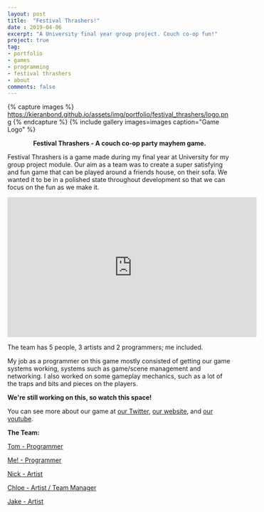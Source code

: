 ```yaml
---
layout: post
title:  "Festival Thrashers!"
date : 2019-04-06
excerpt: "A University final year group project. Couch co-op fun!"
project: true
tag:
- portfolio
- games
- programming
- festival thrashers
- about
comments: false
---
```


{% capture images %}
	https://kieranbond.github.io/assets/img/portfolio/festival_thrashers/logo.png
{% endcapture %}
{% include gallery images=images caption="Game Logo" %}

    
<center><b>Festival Thrashers - A couch co-op party mayhem game.</b></center>
     
Festival Thrashers is a game made during my final year at University for my group project module. 
Our aim as a team was to create a super satisfying and fun game that can be played around a friends house, on their sofa. We wanted it to be in a polished state throughout development so that we can focus on the fun as we make it.

<iframe width="560" height="315" src="https://www.youtube.com/embed/UkcoerP0lks" frameborder="0" allow="accelerometer; autoplay; encrypted-media; gyroscope; picture-in-picture" allowfullscreen></iframe>

The team has 5 people, 3 artists and 2 programmers; me included.

My job as a programmer on this game mostly consisted of getting our game systems working, systems such as game/scene management and networking.
I also worked on some gameplay mechanics, such as a lot of the traps and bits and pieces on the players.


<b>We're still working on this, so watch this space!</b>

You can see more about our game at <a href="https://twitter.com/Lore_Pow">our Twitter</a>, <a href="lorepow.com">our website</a>, and <a href="https://www.youtube.com/channel/UCtm8lBVC0FnpF7fDQhLr21A">our youtube</a>.

<b>The Team:</b>

<a href="http://tomtoye.co.uk/">Tom - Programmer</a>

<a href="http://kieranbond.co.uk"> Me! - Programmer<a>

<a href="https://www.artstation.com/nickwiltshire">Nick - Artist</a>

<a href="www.chloebostock.wixsite.com/portfolio">Chloe - Artist / Team Manager</a>

<a href="https://www.artstation.com/jake_ivany">Jake - Artist</a>